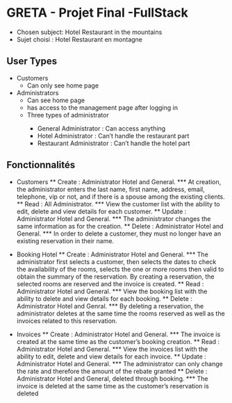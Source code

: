 # GRETA - Projet Final -FullStack
* Chosen subject: Hotel Restaurant in the mountains
* Sujet choisi : Hotel Restaurant en montagne

## User Types
<ul>
  <li>Customers
    <ul><li>Can only see home page</li></ul>
  <li>Administrators
    <ul>
      <li>Can see home page</li>
      <li>has access to the management page after logging in</li>
      <li>Three types of administrator</li>
      <ul>
        <li>General Administrator : Can access anything</li>
        <li>Hotel Administrator : Can’t handle the restaurant part</li>
        <li>Restaurant Administrator : Can’t handle the hotel part</li>
      </ul>
    </ul>
</ul>

## Fonctionnalités
* Customers
** Create : Administrator Hotel and General.
*** At creation, the administrator enters the last name, first name, address, email, telephone, vip or not, and if there is a spouse among the existing clients.
** Read : All Administrator.
*** View the customer list with the ability to edit, delete and view details for each customer.
** Update : Administrator Hotel and General.
*** The administrator changes the same information as for the creation.
** Delete : Administrator Hotel and General.
*** In order to delete a customer, they must no longer have an existing reservation in their name.

* Booking Hotel
** Create : Administrator Hotel and General.
*** The administrator first selects a customer, then selects the dates to check the availability of the rooms, selects the one or more rooms then valid to obtain the summary of the reservation. By creating a reservation, the selected rooms are reserved and the invoice is created.
** Read : Administrator Hotel and General.
*** View the booking list with the ability to delete and view details for each booking.
** Delete : Administrator Hotel and Genral.
*** By deleting a reservation, the administrator deletes at the same time the rooms reserved as well as the invoices related to this reservation.

* Invoices
** Create : Administrator Hotel and General.
*** The invoice is created at the same time as the customer’s booking creation.
** Read : Administrator Hotel and General.
*** View the invoices list with the ability to edit, delete and view details for each invoice.
** Update : Administrator Hotel and General.
*** The administrator can only change the rate and therefore the amount of the rebate granted
** Delete : Administrator Hotel and General, deleted through booking.
*** The invoice is deleted at the same time as the customer’s reservation is deleted
